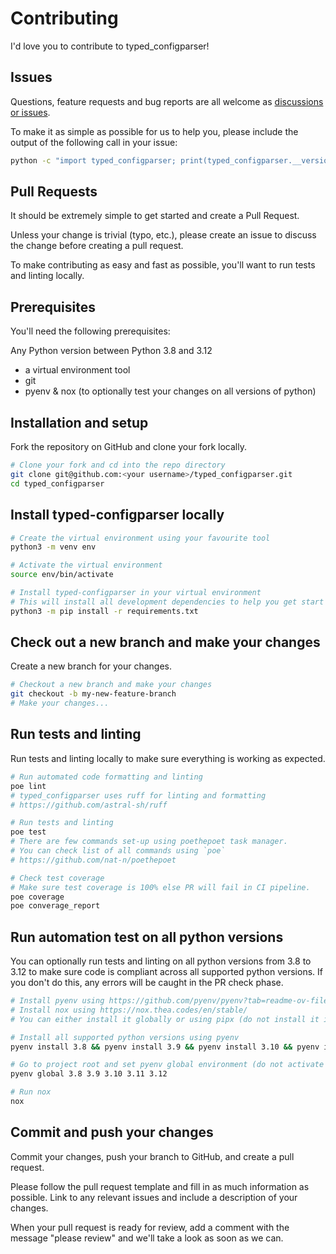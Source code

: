 # Contributing

I'd love you to contribute to typed_configparser!

## Issues

Questions, feature requests and bug reports are all welcome as [discussions or issues](https://github.com/ajatkj/typed_configparser/issues/new/choose).

To make it as simple as possible for us to help you, please include the output of the following call in your issue:

```bash
python -c "import typed_configparser; print(typed_configparser.__version__)"
```

## Pull Requests

It should be extremely simple to get started and create a Pull Request.

Unless your change is trivial (typo, etc.), please create an issue to discuss the change before creating a pull request.

To make contributing as easy and fast as possible, you'll want to run tests and linting locally.

## Prerequisites

You'll need the following prerequisites:

Any Python version between Python 3.8 and 3.12

- a virtual environment tool
- git
- pyenv & nox (to optionally test your changes on all versions of python)

## Installation and setup

Fork the repository on GitHub and clone your fork locally.

```sh
# Clone your fork and cd into the repo directory
git clone git@github.com:<your username>/typed_configparser.git
cd typed_configparser
```

## Install typed-configparser locally

```sh
# Create the virtual environment using your favourite tool
python3 -m venv env

# Activate the virtual environment
source env/bin/activate

# Install typed-configparser in your virtual environment
# This will install all development dependencies to help you get start
python3 -m pip install -r requirements.txt
```

## Check out a new branch and make your changes

Create a new branch for your changes.

```sh
# Checkout a new branch and make your changes
git checkout -b my-new-feature-branch
# Make your changes...
```

## Run tests and linting

Run tests and linting locally to make sure everything is working as expected.

```sh
# Run automated code formatting and linting
poe lint
# typed_configparser uses ruff for linting and formatting
# https://github.com/astral-sh/ruff

# Run tests and linting
poe test
# There are few commands set-up using poethepoet task manager.
# You can check list of all commands using `poe`
# https://github.com/nat-n/poethepoet

# Check test coverage
# Make sure test coverage is 100% else PR will fail in CI pipeline.
poe coverage
poe converage_report
```

## Run automation test on all python versions

You can optionally run tests and linting on all python versions from 3.8 to 3.12 to make sure code is compliant across all supported python versions.
If you don't do this, any errors will be caught in the PR check phase.

```sh
# Install pyenv using https://github.com/pyenv/pyenv?tab=readme-ov-file#installation
# Install nox using https://nox.thea.codes/en/stable/
# You can either install it globally or using pipx (do not install it in project virtual environment)

# Install all supported python versions using pyenv
pyenv install 3.8 && pyenv install 3.9 && pyenv install 3.10 && pyenv install 3.11 && pyenv install 3.12

# Go to project root and set pyenv global environment (do not activate project virtual environment)
pyenv global 3.8 3.9 3.10 3.11 3.12

# Run nox
nox
```

## Commit and push your changes

Commit your changes, push your branch to GitHub, and create a pull request.

Please follow the pull request template and fill in as much information as possible. Link to any relevant issues and include a description of your changes.

When your pull request is ready for review, add a comment with the message "please review" and we'll take a look as soon as we can.
